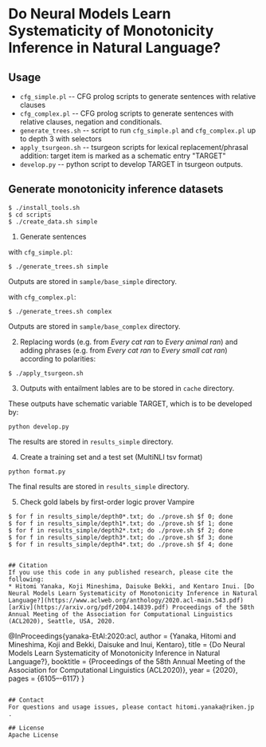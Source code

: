 # Do Neural Models Learn Systematicity of Monotonicity Inference in Natural Language?

## Usage

- `cfg_simple.pl` -- CFG prolog scripts to generate sentences with relative clauses
- `cfg_complex.pl` -- CFG prolog scripts to generate sentences with relative clauses, negation and conditionals.
- `generate_trees.sh` -- script to run `cfg_simple.pl` and `cfg_complex.pl` up to depth 3 with selectors
- `apply_tsurgeon.sh` -- tsurgeon scripts for lexical replacement/phrasal addition: target item is marked as a schematic entry "TARGET"
- `develop.py` -- python script to develop TARGET in tsurgeon outputs.

## Generate monotonicity inference datasets
```
$ ./install_tools.sh
$ cd scripts
$ ./create_data.sh simple
```

1. Generate sentences 

with `cfg_simple.pl`:

```
$ ./generate_trees.sh simple
```
Outputs are stored in `sample/base_simple` directory.


with `cfg_complex.pl`:

```
$ ./generate_trees.sh complex
```
Outputs are stored in `sample/base_complex` directory.

2. Replacing words (e.g. from *Every cat ran* to *Every animal ran*) and adding phrases (e.g. from *Every cat ran* to *Every small cat ran*) according to polarities:

```
$ ./apply_tsurgeon.sh
```

3. Outputs with entailment lables are to be stored in `cache` directory.

These outputs have schematic variable TARGET, which is to be developed by:

```
python develop.py
```

The results are stored in `results_simple` directory.

4. Create a training set and a test set (MultiNLI tsv format)

```
python format.py
```

The final results are stored in `results_simple` directory.

5. Check gold labels by first-order logic prover Vampire

```
$ for f in results_simple/depth0*.txt; do ./prove.sh $f 0; done
$ for f in results_simple/depth1*.txt; do ./prove.sh $f 1; done
$ for f in results_simple/depth2*.txt; do ./prove.sh $f 2; done
$ for f in results_simple/depth3*.txt; do ./prove.sh $f 3; done
$ for f in results_simple/depth4*.txt; do ./prove.sh $f 4; done


## Citation
If you use this code in any published research, please cite the following:
* Hitomi Yanaka, Koji Mineshima, Daisuke Bekki, and Kentaro Inui. [Do Neural Models Learn Systematicity of Monotonicity Inference in Natural Language?](https://www.aclweb.org/anthology/2020.acl-main.543.pdf) [arXiv](https://arxiv.org/pdf/2004.14839.pdf) Proceedings of the 58th Annual Meeting of the Association for Computational Linguistics (ACL2020), Seattle, USA, 2020.

```
@InProceedings{yanaka-EtAl:2020:acl,
  author    = {Yanaka, Hitomi and Mineshima, Koji  and  Bekki, Daisuke and Inui, Kentaro},
  title     = {Do Neural Models Learn Systematicity of Monotonicity Inference in Natural Language?},
  booktitle = {Proceedings of the 58th Annual Meeting of the Association for Computational Linguistics (ACL2020)},
  year      = {2020},
  pages     = {6105–-6117}
}
```

## Contact
For questions and usage issues, please contact hitomi.yanaka@riken.jp .

## License
Apache License
